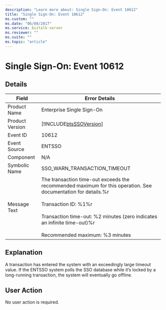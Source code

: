 ```yaml
---
description: "Learn more about: Single Sign-On: Event 10612"
title: "Single Sign-On: Event 10612"
ms.custom: ""
ms.date: "06/08/2017"
ms.service: biztalk-server
ms.reviewer: ""
ms.suite: ""
ms.topic: "article"
---
```

# Single Sign-On: Event 10612
## Details  
  
| Field | Error Details |
|-----------------|---------------------------------------------------------------------------------------------------------------------------------------------------------------------------------------------------------------------------------------------------------------------------------|
|  Product Name   |                                                                                                                            Enterprise Single Sign-On                                                                                                                            |
| Product Version |                                                                                                           [!INCLUDE[btsSSOVersion](../includes/btsssoversion-md.md)]                                                                                                            |
|    Event ID     |                                                                                                                                      10612                                                                                                                                      |
|  Event Source   |                                                                                                                                     ENTSSO                                                                                                                                      |
|    Component    |                                                                                                                                       N/A                                                                                                                                       |
|  Symbolic Name  |                                                                                                                          SSO_WARN_TRANSACTION_TIMEOUT                                                                                                                           |
|  Message Text   | The transaction time-out exceeds the recommended maximum for this operation. See documentation for details.%r<br /><br /> Transaction ID: %1%r<br /><br /> Transaction time-out: %2 minutes (zero indicates an infinite time-out)%r<br /><br /> Recommended maximum: %3 minutes |
  
## Explanation  
 A transaction has entered the system with an exceedingly large timeout value. If the ENTSSO system polls the SSO database while it’s locked by a long-running transaction, the system will eventually go offline.  
  
## User Action  
 No user action is required.
